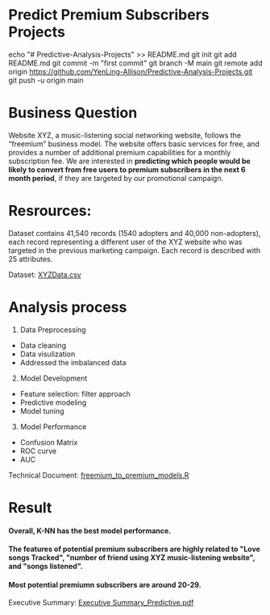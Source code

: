 # Predict Premium Subscribers Projects
echo "# Predictive-Analysis-Projects" >> README.md
git init
git add README.md
git commit -m "first commit"
git branch -M main
git remote add origin https://github.com/YenLing-Allison/Predictive-Analysis-Projects.git
git push -u origin main

# Business Question
Website XYZ, a music-listening social networking website, follows the “freemium” business model. The website offers basic services for free, and provides a number of additional premium capabilities for a monthly subscription fee.
We are interested in **predicting which people would be likely to convert from free users to premium subscribers in the next 6 month period**, if they are targeted by our promotional campaign. 

# Resrources:
Dataset contains 41,540 records (1540 adopters and 40,000 non-adopters), each record representing
a different user of the XYZ website who was targeted in the previous marketing campaign.
Each record is described with 25 attributes.

Dataset: [XYZData.csv](https://github.com/YenLing-Allison/Predict-Premium-Subscribers-for-Music-listening-Website/blob/676ace52e7f0979b2d143101ce2190e462b62ac9/XYZData.csv)

# Analysis process
1. Data Preprocessing   
-  Data cleaning  
-  Data visulization  
-  Addressed the imbalanced data  
2. Model Development  
-  Feature selection: filter approach
-  Predictive modeling
-  Model tuning
3. Model Performance
-  Confusion Matrix
-  ROC curve
-  AUC

Technical Document: [freemium_to_premium_models.R](https://github.com/YenLing-Allison/Predict_Premium_Subscribers_for_Music-listening_Website/blob/359eb3437bae3fca7f484ad95abb0d3fc42013a3/freemium_to_premium_models.R)  

# Result 
#### Overall, K-NN has the best model performance. 
#### The features of potential premium subscribers are highly related to "Love songs Tracked", "number of friend using XYZ music-listening website", and "songs listened".
#### Most potential premiumn subscribers are around 20-29.  

Executive Summary: [Executive Summary_Predictive.pdf](https://github.com/YenLing-Allison/Predict_Premium_Subscribers_for_Music-listening_Website/blob/15ea47340a78634e3ad3cea27d6d613e1a1eac90/Executive%20Summary_Predictive.pdf)


